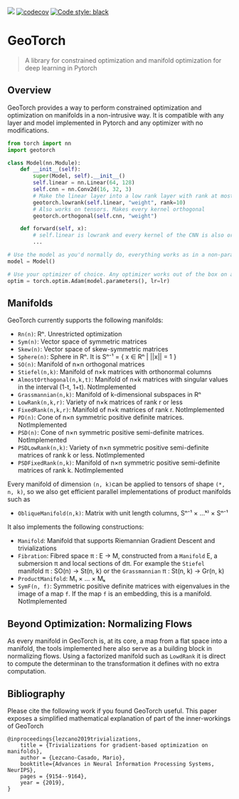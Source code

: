 ![](https://github.com/lezcano/geotorch/workflows/Build/badge.svg)
[![codecov](https://codecov.io/gh/Lezcano/geotorch/branch/master/graph/badge.svg?token=1AKM2EQ7RT)](https://codecov.io/gh/Lezcano/geotorch)
[![Code style: black](https://img.shields.io/badge/code%20style-black-000000.svg)](https://github.com/psf/black)

# GeoTorch
> A library for constrained optimization and manifold optimization for deep learning in Pytorch

## Overview

GeoTorch provides a way to perform constrained optimization and optimization on manifolds in a non-intrusive way. It is compatible with any layer and model implemented in Pytorch and any optimizer with no modifications.

```python
from torch import nn
import geotorch

class Model(nn.Module):
    def __init__(self):
        super(Model, self).__init__()
        self.linear = nn.Linear(64, 128)
        self.cnn = nn.Conv2d(16, 32, 3)
        # Make the linear layer into a low rank layer with rank at most 10
        geotorch.lowrank(self.linear, "weight", rank=10)
        # Also works on tensors. Makes every kernel orthogonal
        geotorch.orthogonal(self.cnn, "weight")

    def forward(self, x):
        # self.linear is lowrank and every kernel of the CNN is also orthogonal
        ...

# Use the model as you'd normally do, everything works as in a non-parametrized model
model = Model()

# Use your optimizer of choice. Any optimizer works out of the box on any manifold
optim = torch.optim.Adam(model.parameters(), lr=lr)
```

## Manifolds

GeoTorch currently supports the following manifolds:
- `Rn(n)`: Rⁿ. Unrestricted optimization
- `Sym(n)`: Vector space of symmetric matrices
- `Skew(n)`: Vector space of skew-symmetric matrices
- `Sphere(n)`: Sphere in Rⁿ. It is Sⁿ⁻¹ = { x ∈ Rⁿ | ||x|| = 1 }
- `SO(n)`: Manifold of n×n orthogonal matrices
- `Stiefel(n,k)`: Manifold of n×k matrices with orthonormal columns
- `AlmostOrthogonal(n,k,t)`: Manifold of n×k matrices with singular values in the interval (1-t, 1+t). NotImplemented
- `Grassmannian(n,k)`: Manifold of k-dimensional subspaces in Rⁿ
- `LowRank(n,k,r)`: Variety of n×k matrices of rank r or less
- `FixedRank(n,k,r)`: Manifold of n×k matrices of rank r. NotImplemented
- `PD(n)`: Cone of n×n symmetric positive definite matrices. NotImplemented
- `PSD(n)`: Cone of n×n symmetric positive semi-definite matrices. NotImplemented
- `PSDLowRank(n,k)`: Variety of n×n symmetric positive semi-definite matrices of rank k or less. NotImplemented
- `PSDFixedRank(n,k)`: Manifold of n×n symmetric positive semi-definite matrices of rank k. NotImplemented

Every manifold of dimension `(n, k)`can be applied to tensors of shape `(*, n, k)`, so we also get efficient parallel implementations of product manifolds such as
- `ObliqueManifold(n,k)`: Matrix with unit length columns, Sⁿ⁻¹ × ...ᵏ⁾ × Sⁿ⁻¹

It also implements the following constructions:
- `Manifold`: Manifold that supports Riemannian Gradient Descent and trivializations
- `Fibration`: Fibred space π : E → M, constructed from a `Manifold` E, a submersion π and local sections of dπ. For example the `Stiefel` manifold π : SO(n) → St(n, k) or the `Grassmannian` π : St(n, k) → Gr(n, k)
- `ProductManifold`: M₁ × ... × Mₖ
- `SymF(n, f)`: Symmetric positive definite matrices with eigenvalues in the image of a map `f`. If the map `f` is an embedding, this is a manifold. NotImplemented

## Beyond Optimization: Normalizing Flows

As every manifold in GeoTorch is, at its core, a map from a flat space into a manifold, the tools implemented here also serve as a building block in normalizing flows. Using a factorized manifold such as `LowdRank` it is direct to compute the determinan to the transformation it defines with no extra computation.

## Bibliography

Please cite the following work if you found GeoTorch useful. This paper exposes a simplified mathematical explanation of part of the inner-workings of GeoTorch
```
@inproceedings{lezcano2019trivializations,
    title = {Trivializations for gradient-based optimization on manifolds},
    author = {Lezcano-Casado, Mario},
    booktitle={Advances in Neural Information Processing Systems, NeurIPS},
    pages = {9154--9164},
    year = {2019},
}
```
